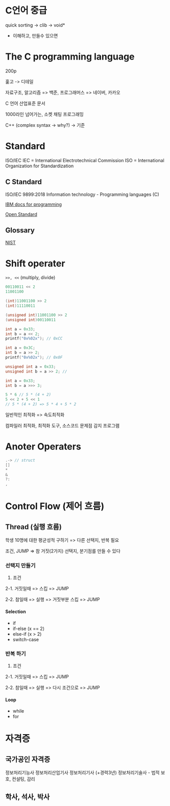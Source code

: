 # C언어 중급
quick sorting -> clib -> void*
- 이해하고, 만들수 있으면

# The C programming language
200p

훑고 -> 디테일

자료구조, 알고리즘 => 백준, 프로그래머스 => 네이버, 카카오

C 언어 산업표준 문서

1000라인 넘어가는, 소켓 채팅 프로그래밍

C++ (complex syntax -> why?) -> 기준

# Standard
ISO/IEC
IEC = International Electrotechnical Commission
ISO = International Organization for Standardization

## C Standard
ISO/IEC 9899:2018
Information technology - Programming languages (C)

[IBM docs for programming](https://www.ibm.com/docs/en/i/7.5?topic=programming)

[Open Standard](https://www.open-std.org/JTC1/SC22/WG14/www/projects#9899)

## Glossary
[NIST](https://www.nist.gov/)

# Shift operater
`>>, <<` (multiply, divide)

```c
00110011 << 2
11001100

(int)11001100 >> 2
(int)11110011

(unsigned int)11001100 >> 2
(unsigned int)00110011

int a = 0x33;
int b = a << 2;
printf("0x%02x"); // 0xCC

int a = 0x3C;
int b = a >> 2;
printf("0x%02x"); // 0x0F

unsigned int a = 0x33;
unsigned int b = a >> 2; // 
```

```java
int a = 0x33;
int b = a >>> 3;
```

```c
5 * 6 // 5 * (4 + 2)
5 << 2 + 5 << 1
// 5 * (4 + 2) => 5 * 4 + 5 * 2
```

일반적인 최적화 => 속도최적화

컴파일러 최적화, 최적화 도구, 소스코드 문제점 감지 프로그램

# Anoter Operaters
```c
.-> // struct
[]
*
&
?:
,
```

# Control Flow (제어 흐름)

## Thread (실행 흐름)

학생 10명에 대한 평균성적 구하기 => 다른 선택지, 반복 필요

조건, JUMP => 참 거짓(2가지) 선택지, 분기점를 만들 수 있다


### 선택지 만들기

1. 조건

2-1. 거짓일때 => 스킵 => JUMP

2-2. 참일때 => 실행 => 거짓부분 스킵 => JUMP

#### Selection
- if
- if-else (x == 2)
- else-if (x > 2)
- switch-case


### 반복 하기

1. 조건

2-1. 거짓일때 => 스킵 => JUMP

2-2. 참일때 => 실행 => 다시 조건으로 => JUMP

#### Loop
- while
- for


# 자격증

## 국가공인 자격증
정보처리기능사
정보처리산업기사
정보처리기사 (+경력3년)
정보처리기술사 - 법적 보호, 컨설팅, 감리

## 학사, 석사, 박사

